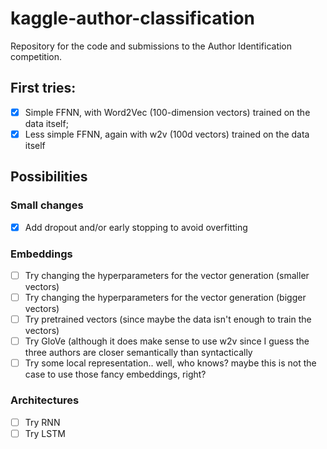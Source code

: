 # kaggle-author-classification
Repository for the code and submissions to the Author Identification competition.

## First tries:
* [x] Simple FFNN, with Word2Vec (100-dimension vectors) trained on the data itself;
* [x] Less simple FFNN, again with w2v (100d vectors) trained on the data itself

## Possibilities

### Small changes
* [x] Add dropout and/or early stopping to avoid overfitting

### Embeddings
* [ ] Try changing the hyperparameters for the vector generation (smaller vectors)
* [ ] Try changing the hyperparameters for the vector generation (bigger vectors) 
* [ ] Try pretrained vectors (since maybe the data isn't enough to train the vectors)
* [ ] Try GloVe (although it does make sense to use w2v since I guess the three authors are closer semantically than syntactically
* [ ] Try some local representation.. well, who knows? maybe this is not the case to use those fancy embeddings, right? 

### Architectures
* [ ] Try RNN
* [ ] Try LSTM
